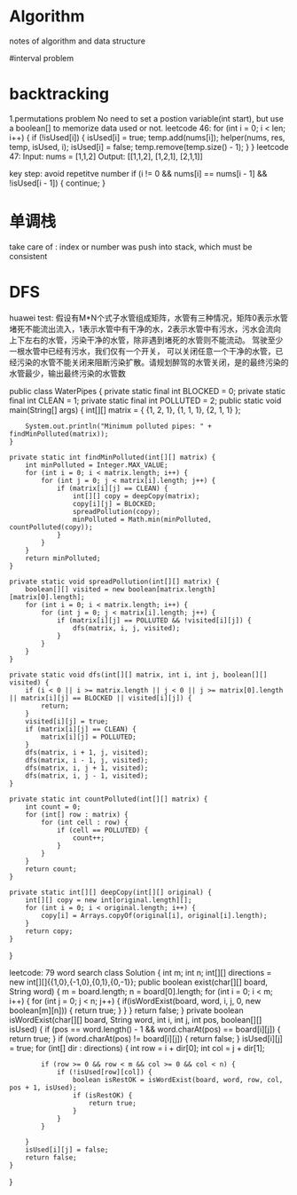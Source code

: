 # Algorithm
notes of algorithm and data structure

#interval problem

# backtracking
1.permutations problem
No need to set a postion variable(int start), but use a boolean[] to memorize data used or not.
  leetcode 46:
  for (int i = 0; i < len; i++) {
        if (!isUsed[i]) {
            isUsed[i] = true;
            temp.add(nums[i]);
            helper(nums, res, temp, isUsed, i);
            isUsed[i] = false;
            temp.remove(temp.size() - 1);
        }
    }
leetcode 47:
Input: nums = [1,1,2]
Output:
[[1,1,2],
 [1,2,1],
 [2,1,1]]

 key step: avoid repetitve number
  if (i != 0 &&  nums[i] == nums[i - 1] && !isUsed[i - 1]) {
      continue;
  }


# 单调栈
take care of :
index or number was push into stack, which must be consistent

# DFS
huawei test:
假设有M*N个式子水管组成矩阵，水管有三种情况，矩阵0表示水管堵死不能流出流入，1表示水管中有干净的水，2表示水管中有污水，污水会流向上下左右的水管，污染干净的水管，除非遇到堵死的水管则不能流动。
驾驶至少一根水管中已经有污水，我们仅有一个开关， 可以关闭任意一个干净的水管，已经污染的水管不能关闭来阻断污染扩散。请规划醉驾的水管关闭，是的最终污染的水管最少，输出最终污染的水管数

public class WaterPipes {
    private static final int BLOCKED = 0;
    private static final int CLEAN = 1;
    private static final int POLLUTED = 2;
    public static void main(String[] args) {
        int[][] matrix = {
            {1, 2, 1},
            {1, 1, 1},
            {2, 1, 1}
        };
        
        System.out.println("Minimum polluted pipes: " + findMinPolluted(matrix));
    }

    private static int findMinPolluted(int[][] matrix) {
        int minPolluted = Integer.MAX_VALUE;
        for (int i = 0; i < matrix.length; i++) {
            for (int j = 0; j < matrix[i].length; j++) {
                if (matrix[i][j] == CLEAN) {
                    int[][] copy = deepCopy(matrix);
                    copy[i][j] = BLOCKED;
                    spreadPollution(copy);
                    minPolluted = Math.min(minPolluted, countPolluted(copy));
                }
            }
        }
        return minPolluted;
    }

    private static void spreadPollution(int[][] matrix) {
        boolean[][] visited = new boolean[matrix.length][matrix[0].length];
        for (int i = 0; i < matrix.length; i++) {
            for (int j = 0; j < matrix[i].length; j++) {
                if (matrix[i][j] == POLLUTED && !visited[i][j]) {
                    dfs(matrix, i, j, visited);
                }
            }
        }
    }

    private static void dfs(int[][] matrix, int i, int j, boolean[][] visited) {
        if (i < 0 || i >= matrix.length || j < 0 || j >= matrix[0].length || matrix[i][j] == BLOCKED || visited[i][j]) {
            return;
        }
        visited[i][j] = true;
        if (matrix[i][j] == CLEAN) {
            matrix[i][j] = POLLUTED;
        }
        dfs(matrix, i + 1, j, visited);
        dfs(matrix, i - 1, j, visited);
        dfs(matrix, i, j + 1, visited);
        dfs(matrix, i, j - 1, visited);
    }

    private static int countPolluted(int[][] matrix) {
        int count = 0;
        for (int[] row : matrix) {
            for (int cell : row) {
                if (cell == POLLUTED) {
                    count++;
                }
            }
        }
        return count;
    }

    private static int[][] deepCopy(int[][] original) {
        int[][] copy = new int[original.length][];
        for (int i = 0; i < original.length; i++) {
            copy[i] = Arrays.copyOf(original[i], original[i].length);
        }
        return copy;
    }
}

leetcode: 79 word search
class Solution {
    int m;
    int n;
    int[][] directions = new int[][]{{1,0},{-1,0},{0,1},{0,-1}};
    public boolean exist(char[][] board, String word) {
        m = board.length;
        n = board[0].length;
        for (int i = 0; i < m; i++) {
            for (int j = 0; j < n; j++) {
                if(isWordExist(board, word, i, j, 0, new boolean[m][n])) {
                    return true;
                }
            }
        }
        return false;
    }
    private boolean isWordExist(char[][] board, String word, int i, int j, int pos, boolean[][] isUsed) {
        if (pos == word.length() - 1 && word.charAt(pos) == board[i][j]) {
            return true;
        }
        if (word.charAt(pos) != board[i][j]) {
            return false;
        }
        isUsed[i][j] = true;
        for (int[] dir : directions) {
            int row = i + dir[0];
            int col = j + dir[1];
            
            if (row >= 0 && row < m && col >= 0 && col < n) {
                if (!isUsed[row][col]) {
                    boolean isRestOK = isWordExist(board, word, row, col, pos + 1, isUsed);
                    if (isRestOK) {
                        return true;
                    }
                }
            }
            
        }
        isUsed[i][j] = false;
        return false;
    }
}

